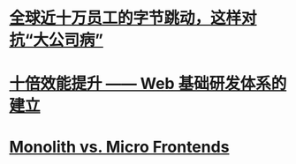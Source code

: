 # [全球近十万员工的字节跳动，这样对抗“大公司病”](https://mp.weixin.qq.com/s/lPholuVRd2Vfh32J7_Q4CA)

# [十倍效能提升 —— Web 基础研发体系的建立](https://zhuanlan.zhihu.com/p/34790596)

# [Monolith vs. Micro Frontends](https://blog.bitsrc.io/monolith-vs-micro-frontend-e6e9772a068b)

# []()

# []()
